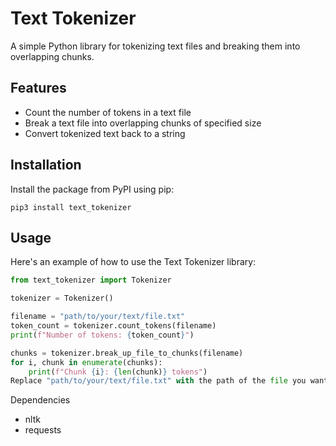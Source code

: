 # Text Tokenizer

A simple Python library for tokenizing text files and breaking them into overlapping chunks.

## Features

- Count the number of tokens in a text file
- Break a text file into overlapping chunks of specified size
- Convert tokenized text back to a string

## Installation

Install the package from PyPI using pip:

```pip3 install text_tokenizer```


## Usage

Here's an example of how to use the Text Tokenizer library:

```python
from text_tokenizer import Tokenizer

tokenizer = Tokenizer()

filename = "path/to/your/text/file.txt"
token_count = tokenizer.count_tokens(filename)
print(f"Number of tokens: {token_count}")

chunks = tokenizer.break_up_file_to_chunks(filename)
for i, chunk in enumerate(chunks):
    print(f"Chunk {i}: {len(chunk)} tokens")
Replace "path/to/your/text/file.txt" with the path of the file you want to process.
```

Dependencies
- nltk
- requests